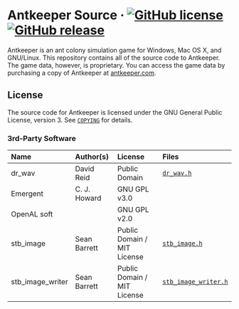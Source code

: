 # Antkeeper Source &middot; [![GitHub license](https://img.shields.io/github/license/cjhoward/antkeeper.svg)](https://github.com/cjhoward/antkeeper/blob/master/COPYING) [![GitHub release](https://img.shields.io/github/release/cjhoward/antkeeper.svg)](https://github.com/cjhoward/antkeeper/releases/)

Antkeeper is an ant colony simulation game for Windows, Mac OS X, and GNU/Linux. This repository contains all of the source code to Antkeeper. The game data, however, is proprietary. You can access the game data by purchasing a copy of Antkeeper at [antkeeper.com](https://antkeeper.com/).

## License

The source code for Antkeeper is licensed under the GNU General Public License, version 3. See [`COPYING`](./COPYING) for details.

### 3rd-Party Software

| Name             | Author(s)    | License                     | Files |
| :--------------- | :----------- | :-------------------------- | :---- |
| dr_wav           | David Reid   | Public Domain               | [`dr_wav.h`](./src/dr_libs/dr_wav.h) |
| Emergent         | C. J. Howard | GNU GPL v3.0                |       |
| OpenAL soft      |              | GNU GPL v2.0                |       |
| stb_image        | Sean Barrett | Public Domain / MIT License | [`stb_image.h`](./src/stb/stb_image.h) |
| stb_image_writer | Sean Barrett | Public Domain / MIT License | [`stb_image_writer.h`](./src/stb/stb_image_writer.h) |

